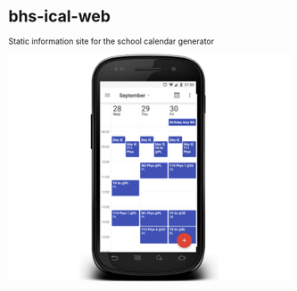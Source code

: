 # bhs-ical-web
Static information site for the school calendar generator

![phone screenshot](images/android_template.png)
